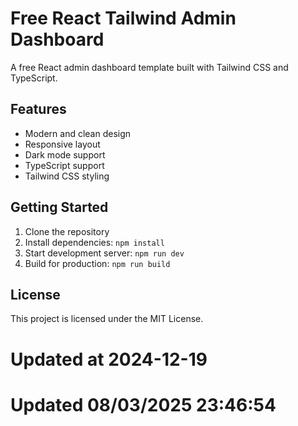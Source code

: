 # Free React Tailwind Admin Dashboard

A free React admin dashboard template built with Tailwind CSS and TypeScript.

## Features

- Modern and clean design
- Responsive layout
- Dark mode support
- TypeScript support
- Tailwind CSS styling

## Getting Started

1. Clone the repository
2. Install dependencies: `npm install`
3. Start development server: `npm run dev`
4. Build for production: `npm run build`

## License

This project is licensed under the MIT License.

# Updated at 2024-12-19
# Updated 08/03/2025 23:46:54
